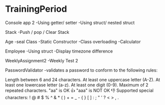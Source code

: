 # TrainingPeriod

Console app 2
-Using getter/ setter
-Using struct/ nested struct

Stack
-Push / pop / Clear Stack

Age
-seal Class
-Static Constructor
-Class overloading
-Calculator

Employee
-Using struct
-Display timezone difference

WeeklyAssignment2
-Weekly Test 2

PasswordValidator
-validates a password to conform to the following rules:

Length between 6 and 24 characters.
At least one uppercase letter (A-Z).
At least one lowercase letter (a-z).
At least one digit (0-9).
Maximum of 2 repeated characters.
"aa" is OK 👍
"aaa" is NOT OK 👎
Supported special characters:
! @ # $ % ^ & * ( ) + = _ - { } [ ] : ; " ' ? < > , .


